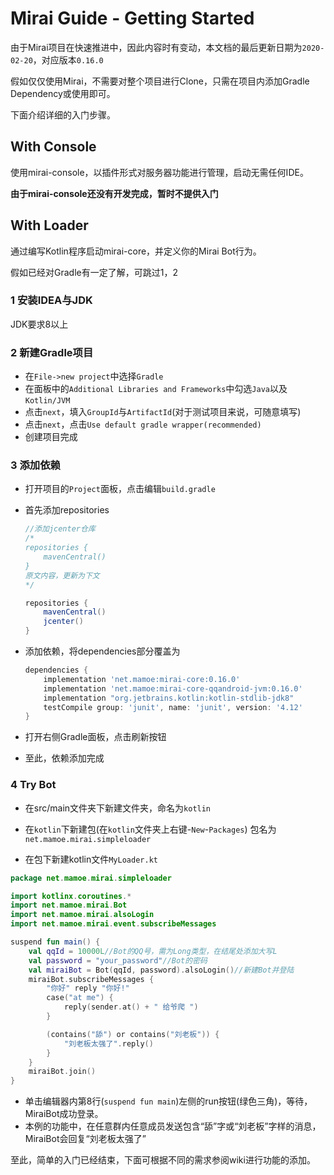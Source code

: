 # Mirai Guide - Getting Started

由于Mirai项目在快速推进中，因此内容时有变动，本文档的最后更新日期为```2020-02-20```，对应版本```0.16.0```

假如仅仅使用Mirai，不需要对整个项目进行Clone，只需在项目内添加Gradle Dependency或使用即可。

下面介绍详细的入门步骤。

## With Console

使用mirai-console，以插件形式对服务器功能进行管理，启动无需任何IDE。

**由于mirai-console还没有开发完成，暂时不提供入门**

## With Loader

通过编写Kotlin程序启动mirai-core，并定义你的Mirai Bot行为。

假如已经对Gradle有一定了解，可跳过1，2

### 1 安装IDEA与JDK

JDK要求8以上

### 2 新建Gradle项目

- 在```File->new project```中选择```Gradle```
- 在面板中的```Additional Libraries and Frameworks```中勾选```Java```以及```Kotlin/JVM```
- 点击```next```，填入```GroupId```与```ArtifactId```(对于测试项目来说，可随意填写)
- 点击```next```，点击```Use default gradle wrapper(recommended)```
- 创建项目完成

### 3 添加依赖

- 打开项目的```Project```面板，点击编辑```build.gradle```

- 首先添加repositories

  ```groovy
  //添加jcenter仓库
  /*
  repositories {
      mavenCentral()
  }
  原文内容，更新为下文
  */
  
  repositories {
      mavenCentral()
      jcenter()
  }
  ```

- 添加依赖，将dependencies部分覆盖为

  ```groovy
  dependencies {
      implementation 'net.mamoe:mirai-core:0.16.0'
      implementation 'net.mamoe:mirai-core-qqandroid-jvm:0.16.0'
      implementation "org.jetbrains.kotlin:kotlin-stdlib-jdk8"
      testCompile group: 'junit', name: 'junit', version: '4.12'
  }
  ```

- 打开右侧Gradle面板，点击刷新按钮
- 至此，依赖添加完成

### 4 Try Bot

- 在src/main文件夹下新建文件夹，命名为```kotlin```
- 在```kotlin```下新建包(在```kotlin```文件夹上右键-```New```-```Packages```) 包名为```net.mamoe.mirai.simpleloader```

- 在包下新建kotlin文件```MyLoader.kt```

```kotlin
package net.mamoe.mirai.simpleloader

import kotlinx.coroutines.*
import net.mamoe.mirai.Bot
import net.mamoe.mirai.alsoLogin
import net.mamoe.mirai.event.subscribeMessages

suspend fun main() {
    val qqId = 10000L//Bot的QQ号，需为Long类型，在结尾处添加大写L
    val password = "your_password"//Bot的密码
    val miraiBot = Bot(qqId, password).alsoLogin()//新建Bot并登陆
    miraiBot.subscribeMessages {
        "你好" reply "你好!"
        case("at me") {
            reply(sender.at() + " 给爷爬 ")
        }

        (contains("舔") or contains("刘老板")) {
            "刘老板太强了".reply()
        }
    }
    miraiBot.join()
}
```

- 单击编辑器内第8行(```suspend fun main```)左侧的run按钮(绿色三角)，等待，MiraiBot成功登录。
- 本例的功能中，在任意群内任意成员发送包含“舔”字或“刘老板”字样的消息，MiraiBot会回复“刘老板太强了”



至此，简单的入门已经结束，下面可根据不同的需求参阅wiki进行功能的添加。
